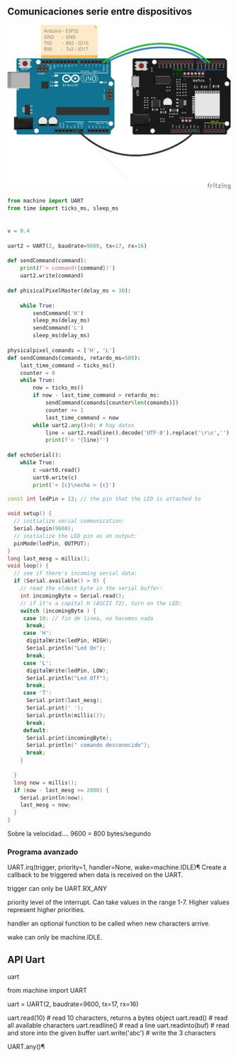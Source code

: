 ## Comunicaciones serie entre dispositivos



![](./images/Wemos_d1_R32_serial_Arduino_UNO_bb.png)

```python
from machine import UART
from time import ticks_ms, sleep_ms


v = 0.4

uart2 = UART(2, baudrate=9600, tx=17, rx=16)

def sendCommand(command):
    print(f'> command({command})')
    uart2.write(command)
    
def phisicalPixelMaster(delay_ms = 30):
    
    while True:
        sendCommand('H')
        sleep_ms(delay_ms)
        sendCommand('L')
        sleep_ms(delay_ms)
        
physicalpixel_comands = ['H', 'L']
def sendCommands(comands, retardo_ms=500):
    last_time_command = ticks_ms()
    counter = 0
    while True:
        now = ticks_ms()
        if now - last_time_command > retardo_ms:
            sendCommand(comands[counter%len(comands)])
            counter += 1
            last_time_command = now
        while uart2.any()>0: # hay datos
            line = uart2.readline().decode('UTF-8').replace('\r\n','')
            print(f'< "{line}"')

def echoSerial():
    while True:
        c =uart0.read()
        uart0.write(c)
        print('< {c}\necho > {c}')


```

```C++
const int ledPin = 13; // the pin that the LED is attached to

void setup() {
  // initialize serial communication:
  Serial.begin(9600);
  // initialize the LED pin as an output:
  pinMode(ledPin, OUTPUT);
}
long last_mesg = millis();
void loop() {
  // see if there's incoming serial data:
  if (Serial.available() > 0) {
    // read the oldest byte in the serial buffer:
    int incomingByte = Serial.read();
    // if it's a capital H (ASCII 72), turn on the LED:
    switch (incomingByte ) {
     case 10: // fin de linea, no hacemos nada
      break;
     case 'H':
      digitalWrite(ledPin, HIGH);
      Serial.println("Led On");
      break;
     case 'L':
      digitalWrite(ledPin, LOW);
      Serial.println("Led Off");
      break;
     case 'T':
      Serial.print(last_mesg);
      Serial.print(' ');
      Serial.println(millis());
      break;
     default:
      Serial.print(incomingByte);
      Serial.println(" comando desconocido");
      break;
    }
      
  }
  long now = millis();
  if (now - last_mesg >= 2000) {
    Serial.println(now);
    last_mesg = now;
  }
}
```

Sobre la velocidad....
9600 = 800 bytes/segundo

### Programa avanzado


UART.irq(trigger, priority=1, handler=None, wake=machine.IDLE)¶
Create a callback to be triggered when data is received on the UART.

trigger can only be UART.RX_ANY

priority level of the interrupt. Can take values in the range 1-7. Higher values represent higher priorities.

handler an optional function to be called when new characters arrive.

wake can only be machine.IDLE.


## API Uart

uart 

from machine import  UART

uart = UART(2, baudrate=9600, tx=17, rx=16)

uart.read(10)       # read 10 characters, returns a bytes object
uart.read()         # read all available characters
uart.readline()     # read a line
uart.readinto(buf)  # read and store into the given buffer
uart.write('abc')   # write the 3 characters


UART.any()¶
